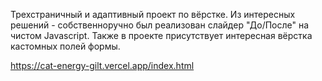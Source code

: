 Трехстраничный и адаптивный проект по вёрстке. Из интересных решений - собственноручно был реализован слайдер "До/После" на чистом Javascript. Также в проекте присутствует интересная вёрстка кастомных полей формы.

https://cat-energy-gilt.vercel.app/index.html
